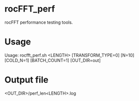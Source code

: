 # rocFFT_perf
rocFFT performance testing tools.

# Usage
Usage: rocfft_perf.sh \<LENGTH\> [TRANSFORM_TYPE=0] [N=10] [COLD_N=1] [BATCH_COUNT=1] [OUT_DIR=out]

# Output file
\<OUT_DIR\>/perf_len\<LENGTH\>.log
